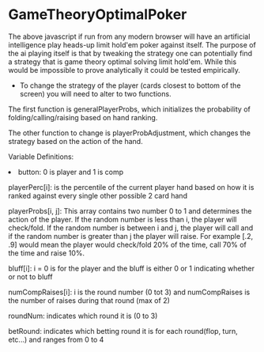 GameTheoryOptimalPoker
======================

The above javascript if run from any modern browser will have an artificial intelligence play heads-up limit hold'em poker against itself. The purpose of the ai playing itself is that by tweaking the strategy one can potentially find a strategy that is game theory optimal solving limit hold'em. While this would be impossible to prove analytically it could be tested empirically.

- To change the strategy of the player (cards closest to bottom of the screen) you will need to alter to two functions.

The first function is generalPlayerProbs, which initializes the probability of folding/calling/raising based on hand ranking.

The other function to change is playerProbAdjustment, which changes the strategy based on the action of the hand.

Variable Definitions:
<li>button: 0 is player and 1 is comp</li>

playerPerc[i]: is the percentile of the current player hand based on how it is ranked against every single other possible 2 card hand

playerProbs[i, j]: This array contains two number 0 to 1 and determines the action of the player. If the random number is less than i, the player will check/fold. If the random number is between i and j, the player will call and if the random number is greater than j the player will raise. For example [.2, .9] would mean the player would check/fold 20% of the time, call 70% of the time and raise 10%.

bluff[i]: i = 0 is for the player and the bluff is either 0 or 1 indicating whether or not to bluff

numCompRaises[i]: i is the round number (0 tot 3) and numCompRaises is the number of raises during that round (max of 2)

roundNum: indicates which round it is (0 to 3)

betRound: indicates which betting round it is for each round(flop, turn, etc...) and ranges from 0 to 4

